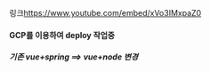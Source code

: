 
링크<https://www.youtube.com/embed/xVo3IMxpaZ0>

#### GCP를 이용하여 deploy 작업중
##### 기존 vue+spring ==> vue+node  변경
